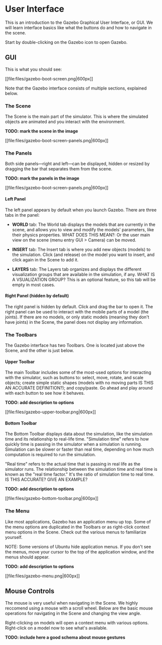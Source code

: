 # User Interface

This is an introduction to the Gazebo Graphical User Interface, or GUI. We will learn interface basics like what the buttons do and how to navigate in the scene. 

Start by double-clicking on the Gazebo icon to open Gazebo. 

## GUI

This is what you should see:

[[file:files/gazebo-boot-screen.png|600px]]

Note that the Gazebo interface consists of multiple sections, explained below. 

### The Scene

The Scene is the main part of the simulator. This is where the simulated
objects are animated and you interact with the environment. 

**TODO: mark the scene in the image**

[[file:files/gazebo-boot-screen-panels.png|600px]]

### The Panels

Both side panels—right and left—can be displayed, hidden or resized by dragging
the bar that separates them from the scene.

**TODO: mark the panels in the image**

[[file:files/gazebo-boot-screen-panels.png|600px]]

#### Left Panel

The left panel appears by default when you launch Gazebo. There are three tabs
in the panel:

* **WORLD** tab: The World tab displays the models that are currently in the
  scene, and allows you to view and modify the models' parameters, like their
physics properties. WHAT DOES THIS MEAN?: Or the user main view on the scene
(menu entry GUI > Camera) can be moved.

* **INSERT** tab: The Insert tab is where you add new objects (models) to the
  simulation. Click (and release) on the model you want to insert, and click
again in the Scene to add it.


* **LAYERS** tab: The Layers tab organizes and displays the different
  visualization groups that are available in the simulation, if any. WHAT IS A
VSUALIZATION GROUP? This is an optional feature, so this tab will be empty in
most cases.

#### Right Panel (hidden by default)

The right panel is hidden by default. Click and drag the bar to open it. The
right panel can be used to interact with the mobile parts of a model (the
joints). If there are no models, or only static models (meaning they don't have
joints) in the Scene, the panel does not display any information.

### The Toolbars

The Gazebo interface has two Toolbars. One is located just above the Scene, and
the other is just below.

#### Upper Toolbar

The main Toolbar includes some of the most-used options for interacting with
the simulator, such as buttons to: select, move, rotate, and scale objects;
create simple static shapes (models with no moving parts IS THIS AN ACCURATE
DEFINITION?); and copy/paste. Go ahead and play around with each button to see
how it behaves.

**TODO: add description to options**

[[file:files/gazebo-upper-toolbar.png|600px]]

#### Bottom Toolbar

The Bottom Toolbar displays data about the simulation, like the simulation time
and its relationship to real-life time. "Simulation time" refers to how quickly
time is passing in the simulator when a simulation is running.  Simulation can
be slower or faster than real time, depending on how much computation is
required to run the simulation. 

"Real time" refers to the actual time that is passing in real life as the
simulator runs. The relationship between the simulation time and real time is
known as the "real time factor." It's the ratio of simulation time to real
time.   IS THIS ACCURATE? GIVE AN EXAMPLE?

**TODO: add description to options**

[[file:files/gazebo-bottom-toolbar.png|600px]]

### The Menu 

Like most applications, Gazebo has an application menu up top. Some of the menu
options are duplicated in the Toolbars or as right-click context menu options
in the Scene. Check out the various menus to familiarize yourself. 

NOTE: Some versions of Ubuntu hide application menus. If you don't see the
menus, move your cursor to the top of the application window, and the menus
should appear. 

**TODO: add description to options**

[[file:files/gazebo-menu.png|600px]]

## Mouse Controls

The mouse is very useful when navigating in the Scene. We highly reccomend
using a mouse with a scroll wheel.  Below are the basic mouse operations for
navigating in the Scene and changing the view angle.

Right-clicking on models will open a context menu with various options.
Right-click on a model now to see what's available. 

**TODO: include here a good schema about mouse gestures**

~~~ image: mouse gestures schema ~~~


